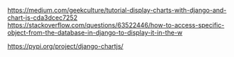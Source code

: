 https://medium.com/geekculture/tutorial-display-charts-with-django-and-chart-js-cda3dcec7252
https://stackoverflow.com/questions/63522446/how-to-access-specific-object-from-the-database-in-django-to-display-it-in-the-w

https://pypi.org/project/django-chartjs/
